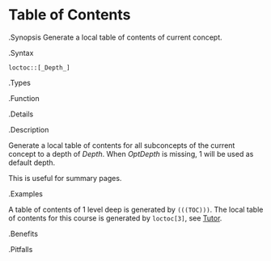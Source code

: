 # Table of Contents

.Synopsis
Generate a local table of contents of current concept.

.Syntax

`loctoc::[_Depth_]`

.Types

.Function

.Details

.Description

Generate a local table of contents for all subconcepts of the current concept to a depth of _Depth_.
When _OptDepth_ is missing, 1 will be used as default depth.

This is useful for summary pages.

.Examples

A table of contents of 1 level deep is generated by `(((TOC)))`.
The local table of contents for this course is generated by `loctoc[3]`, see [Tutor]((Tutor)).

.Benefits

.Pitfalls

